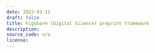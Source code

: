 ```yaml
---
date: 2022-03-11
draft: false
title: Figshare (Digital Science) preprint framework
description:
source_code: n/a
license:
---
```




